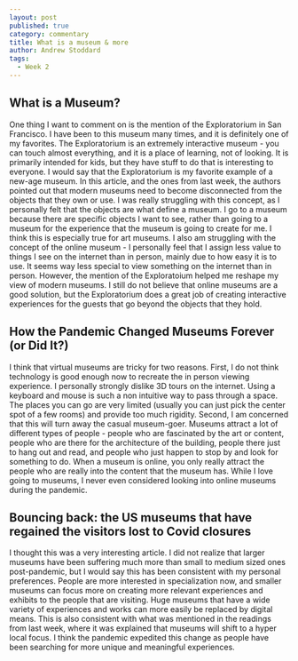 ```yaml
---
layout: post
published: true
category: commentary
title: What is a museum & more
author: Andrew Stoddard
tags:
  - Week 2
---
```

## What is a Museum?
One thing I want to comment on is the mention of the Exploratorium in San Francisco. I have been to this museum many times, and it is definitely one of my favorites. The Exploratorium is an extremely interactive museum - you can touch almost everything, and it is a place of learning, not of looking. It is primarily intended for kids, but they have stuff to do that is interesting to everyone. I would say that the Exploratorium is my favorite example of a new-age museum. In this article, and the ones from last week, the authors pointed out that modern museums need to become disconnected from the objects that they own or use. I was really struggling with this concept, as I personally felt that the objects are what define a museum. I go to a museum because there are specific objects I want to see, rather than going to a museum for the experience that the museum is going to create for me. I think this is especially true for art museums. I also am struggling with the concept of the online museum - I personally feel that I assign less value to things I see on the internet than in person, mainly due to how easy it is to use. It seems way less special to view something on the internet than in person. However, the mention of the Exploratoium helped me reshape my view of modern museums. I still do not believe that online museums are a good solution, but the Exploratorium does a great job of creating interactive experiences for the guests that go beyond the objects that they hold.

## How the Pandemic Changed Museums Forever (or Did It?)
I think that virtual museums are tricky for two reasons. First, I do not think technology is good enough now to recreate the in person viewing experience. I personally strongly dislike 3D tours on the internet. Using a keyboard and mouse is such a non intuitive way to pass through a space. The places you can go are very limited (usually you can just pick the center spot of a few rooms) and provide too much rigidity. Second, I am concerned that this will turn away the casual museum-goer. Museums attract a lot of different types of people - people who are fascinated by the art or content, people who are there for the architecture of the building, people there just to hang out and read, and people who just happen to stop by and look for something to do. When a museum is online, you only really attract the people who are really into the content that the museum has. While I love going to museums, I never even considered looking into online museums during the pandemic.

## Bouncing back: the US museums that have regained the visitors lost to Covid closures
I thought this was a very interesting article. I did not realize that larger museums have been suffering much more than small to medium sized ones post-pandemic, but I would say this has been consistent with my personal preferences. People are more interested in specialization now, and smaller museums can focus more on creating more relevant experiences and exhibits to the people that are visiting. Huge museums that have a wide variety of experiences and works can more easily be replaced by digital means. This is also consistent with what was mentioned in the readings from last week, where it was explained that museums will shift to a hyper local focus. I think the pandemic expedited this change as people have been searching for more unique and meaningful experiences.